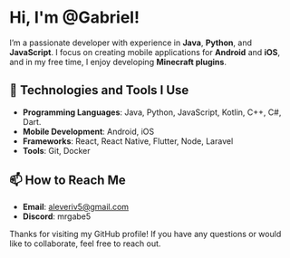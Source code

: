 # Hi, I'm @Gabriel!

I’m a passionate developer with experience in **Java**, **Python**, and **JavaScript**. I focus on creating mobile applications for **Android** and **iOS**, and in my free time, I enjoy developing **Minecraft plugins**.

## 🌱 Technologies and Tools I Use

- **Programming Languages**: Java, Python, JavaScript, Kotlin, C++, C#, Dart.
- **Mobile Development**: Android, iOS
- **Frameworks**: React, React Native, Flutter, Node, Laravel
- **Tools**: Git, Docker

## 📫 How to Reach Me

- **Email**: [aleveriv5@gmail.com](mailto:aleveriv5@gmail.com)
- **Discord**: mrgabe5

Thanks for visiting my GitHub profile! If you have any questions or would like to collaborate, feel free to reach out.
